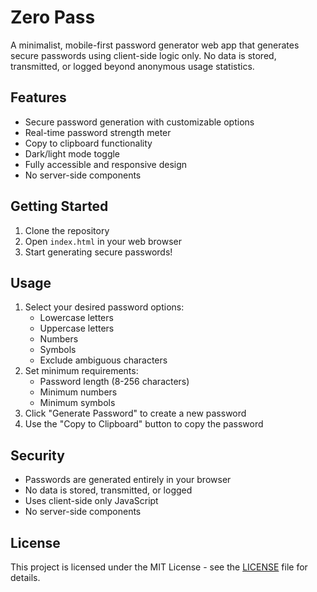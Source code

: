 # Zero Pass

A minimalist, mobile-first password generator web app that generates secure passwords using client-side logic only. No data is stored, transmitted, or logged beyond anonymous usage statistics.

## Features

- Secure password generation with customizable options
- Real-time password strength meter
- Copy to clipboard functionality
- Dark/light mode toggle
- Fully accessible and responsive design
- No server-side components

## Getting Started

1. Clone the repository
2. Open `index.html` in your web browser
3. Start generating secure passwords!

## Usage

1. Select your desired password options:
   - Lowercase letters
   - Uppercase letters
   - Numbers
   - Symbols
   - Exclude ambiguous characters
2. Set minimum requirements:
   - Password length (8-256 characters)
   - Minimum numbers
   - Minimum symbols
3. Click "Generate Password" to create a new password
4. Use the "Copy to Clipboard" button to copy the password

## Security

- Passwords are generated entirely in your browser
- No data is stored, transmitted, or logged
- Uses client-side only JavaScript
- No server-side components

## License

This project is licensed under the MIT License - see the [LICENSE](LICENSE) file for details.
